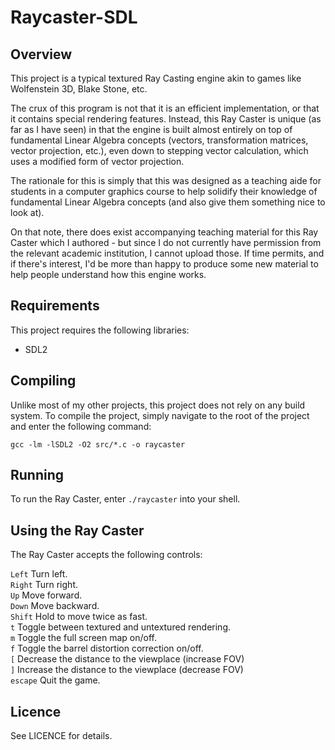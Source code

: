 Raycaster-SDL
=============

Overview
--------

This project is a typical textured Ray Casting engine akin to games like Wolfenstein 3D, Blake Stone, etc.

The crux of this program is not that it is an efficient implementation, or that it contains special rendering
features. Instead, this Ray Caster is unique (as far as I have seen) in that the engine is built almost entirely
on top of fundamental Linear Algebra concepts (vectors, transformation matrices, vector projection, etc.),
even down to stepping vector calculation, which uses a modified form of vector projection.

The rationale for this is simply that this was designed as a teaching aide for students in a computer graphics
course to help solidify their knowledge of fundamental Linear Algebra concepts (and also give them something nice
to look at).

On that note, there does exist accompanying teaching material for this Ray Caster which I authored - but since I
do not currently have permission from the relevant academic institution, I cannot upload those. If time permits,
and if there's interest, I'd be more than happy to produce some new material to help people understand how this
engine works.


Requirements
------------

This project requires the following libraries:

- SDL2


Compiling
---------

Unlike most of my other projects, this project does not rely on any build system.
To compile the project, simply navigate to the root of the project and enter the following command:

```
gcc -lm -lSDL2 -O2 src/*.c -o raycaster
```


Running
-------

To run the Ray Caster, enter `./raycaster` into your shell.


Using the Ray Caster
--------------------

The Ray Caster accepts the following controls:

`Left`    Turn left.  
`Right`   Turn right.  
`Up`      Move forward.  
`Down`    Move backward.  
`Shift`   Hold to move twice as fast.  
`t`       Toggle between textured and untextured rendering.  
`m`       Toggle the full screen map on/off.  
`f`       Toggle the barrel distortion correction on/off.  
`[`       Decrease the distance to the viewplace (increase FOV)  
`]`       Increase the distance to the viewplace (decrease FOV)  
`escape`  Quit the game.


Licence
-------

See LICENCE for details.
